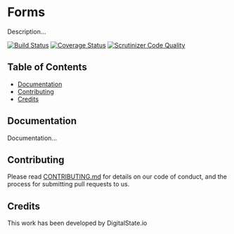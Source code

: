 # Forms

Description...

[![Build Status](https://travis-ci.org/DigitalState/Forms.svg?branch=develop)](https://travis-ci.org/DigitalState/Forms)
[![Coverage Status](https://coveralls.io/repos/github/DigitalState/Forms/badge.svg?branch=develop)](https://coveralls.io/github/DigitalState/Forms?branch=develop)
[![Scrutinizer Code Quality](https://scrutinizer-ci.com/g/DigitalState/Forms/badges/quality-score.png?b=develop)](https://scrutinizer-ci.com/g/DigitalState/Forms/?branch=develop)

## Table of Contents

- [Documentation](#documentation)
- [Contributing](#contributing)
- [Credits](#credits)

## Documentation

Documentation...

## Contributing

Please read [CONTRIBUTING.md](CONTRIBUTING.md) for details on our code of conduct, and the process for submitting pull requests to us.

## Credits

This work has been developed by DigitalState.io